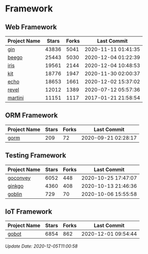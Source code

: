 # Framework

## Web Framework
| Project Name | Stars | Forks | Last Commit |
| ------------ | ----- | ----- | ----------- |
| [gin](https://github.com/gin-gonic/gin) | 43836 | 5041 | 2020-11-11 01:41:35 |
| [beego](https://github.com/astaxie/beego) | 25443 | 5030 | 2020-12-04 01:22:39 |
| [iris](https://github.com/kataras/iris) | 19561 | 2144 | 2020-12-04 10:48:53 |
| [kit](https://github.com/go-kit/kit) | 18776 | 1947 | 2020-11-30 02:00:37 |
| [echo](https://github.com/labstack/echo) | 18653 | 1661 | 2020-12-02 15:37:02 |
| [revel](https://github.com/revel/revel) | 12012 | 1389 | 2020-07-12 05:57:36 |
| [martini](https://github.com/go-martini/martini) | 11151 | 1117 | 2017-01-21 21:58:54 |

## ORM Framework
| Project Name | Stars | Forks | Last Commit |
| ------------ | ----- | ----- | ----------- |
| [gorm](https://github.com/jinzhu/gorm) | 209 | 72 | 2020-09-21 02:28:17 |

## Testing Framework
| Project Name | Stars | Forks | Last Commit |
| ------------ | ----- | ----- | ----------- |
| [goconvey](https://github.com/smartystreets/goconvey) | 6052 | 448 | 2020-10-25 17:47:07 |
| [ginkgo](https://github.com/onsi/ginkgo) | 4360 | 408 | 2020-10-13 21:46:36 |
| [goblin](https://github.com/franela/goblin) | 729 | 70 | 2020-10-06 15:55:58 |

## IoT Framework
| Project Name | Stars | Forks | Last Commit |
| ------------ | ----- | ----- | ----------- |
| [gobot](https://github.com/hybridgroup/gobot) | 6854 | 862 | 2020-12-01 09:54:44 |

*Update Date: 2020-12-05T11:00:58*